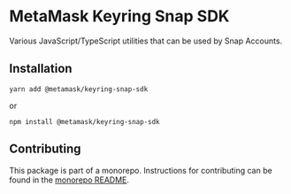 # MetaMask Keyring Snap SDK

Various JavaScript/TypeScript utilities that can be used by Snap Accounts.

## Installation

`yarn add @metamask/keyring-snap-sdk`

or

`npm install @metamask/keyring-snap-sdk`

## Contributing

This package is part of a monorepo. Instructions for contributing can be found in the [monorepo README](https://github.com/MetaMask/accounts#readme).
